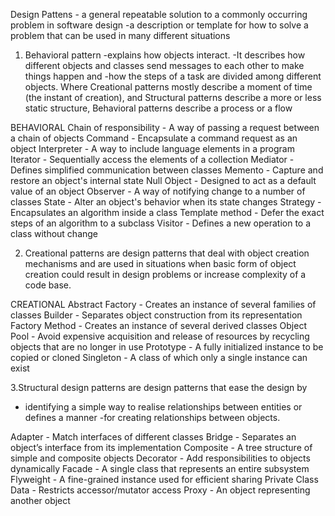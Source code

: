 Design Pattens - a general repeatable solution to a commonly occurring problem in software design
-a description or template for how to solve a problem that can be used in many different situations


1. Behavioral pattern 
-explains how objects interact. 
-It describes how different objects and classes send messages to each other to make things happen and 
-how the steps of a task are divided among different objects. 
Where Creational patterns mostly describe a moment of time (the instant of creation), and Structural patterns describe a more or less static structure, Behavioral patterns describe a process or a flow

BEHAVIORAL
Chain of responsibility - A way of passing a request between a chain of objects
Command - Encapsulate a command request as an object
Interpreter - A way to include language elements in a program
Iterator - Sequentially access the elements of a collection
Mediator - Defines simplified communication between classes
Memento - Capture and restore an object's internal state
Null Object - Designed to act as a default value of an object
Observer - A way of notifying change to a number of classes
State - Alter an object's behavior when its state changes
Strategy - Encapsulates an algorithm inside a class
Template method - Defer the exact steps of an algorithm to a subclass
Visitor - Defines a new operation to a class without change

2. Creational patterns are design patterns that deal with object creation mechanisms and are used in situations when basic form of object creation could result in design problems or increase complexity of a code base.

CREATIONAL
Abstract Factory - Creates an instance of several families of classes
Builder - Separates object construction from its representation
Factory Method - Creates an instance of several derived classes
Object Pool - Avoid expensive acquisition and release of resources by recycling objects that are no longer in use
Prototype - A fully initialized instance to be copied or cloned
Singleton - A class of which only a single instance can exist


3.Structural design patterns are design patterns that ease the design by
- identifying a simple way to realise relationships between entities or defines a manner -for creating relationships between objects.

Adapter - Match interfaces of different classes
Bridge - Separates an object’s interface from its implementation
Composite - A tree structure of simple and composite objects
Decorator - Add responsibilities to objects dynamically
Facade - A single class that represents an entire subsystem
Flyweight - A fine-grained instance used for efficient sharing
Private Class Data - Restricts accessor/mutator access
Proxy - An object representing another object
